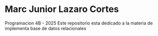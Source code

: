 # Marc Junior Lazaro Cortes
Programacion 4B - 2025
Este repositorio esta dedicado a la materia de implementa base de datos relacionales
